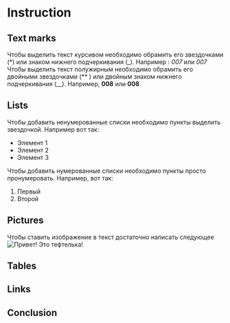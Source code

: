 # Instruction

## Text marks

Чтобы выделить текст курсивом необходимо обрамить его звездочками (*) или знаком нижнего подчеркивания (_). Например : *007* или _007_
Чтобы выделить текст полужирным необходимо обрамить его двойными звездочками (** ) или двойным знаком нижнего подчеркивания (__). Например, **008** или __008__

## Lists

Чтобы добавить ненумерованные списки необходимо пункты выделить звездочкой. Например вот так:
* Элемент 1
* Элемент 2
* Элемент 3

Чтобы добавить нумерованные списки необходимо пункты просто пронумеровать. Например, вот так:
1. Первый 
2. Второй




## Pictures
Чтобы ставить изображение в текст достаточно написать следующее ![Привет! Это тефтелька!](zhaket-shanel-dlja-pozhilyh-dam-5.jpeg)


## Tables

## Links

## Conclusion
